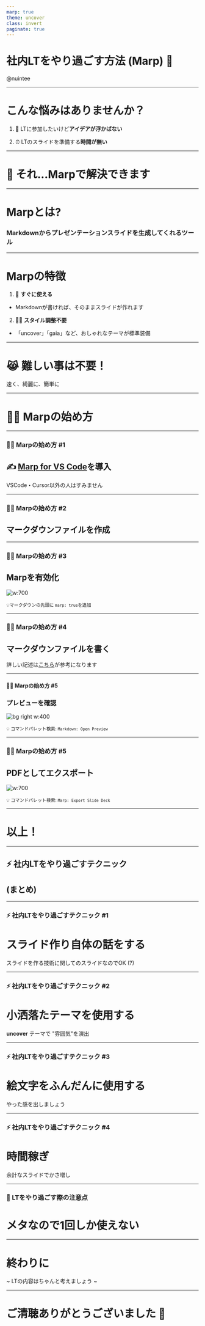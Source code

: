 ```yaml
---
marp: true
theme: uncover
class: invert
paginate: true
---
```

# 社内LTをやり過ごす方法 (Marp) 👻
@nuintee

---

# こんな悩みはありませんか？
1. 💭 LTに参加したいけど**アイデアが浮かばない**

2. ⏰ LTのスライドを準備する**時間が無い**

---

# 🤔 それ...Marpで解決できます

---

# Marpとは?
### Markdownから**プレゼンテーションスライドを生成**してくれるツール

---

# Marpの特徴
1. 🐆 **すぐに使える**  
- Markdownが書ければ、そのままスライドが作れます
2. 👨‍🎨 **スタイル調整不要**  
  - 「uncover」「gaia」など、おしゃれなテーマが標準装備
---

# 😹 難しい事は不要！
速く、綺麗に、簡単に

---

# 🏃‍♂️ Marpの始め方

---

### 🏃‍♂️ Marpの始め方 #1
## ✍️ [Marp for VS Code](https://marketplace.visualstudio.com/items?itemName=marp-team.marp-vscode)を導入
VSCode・Cursor以外の人はすみません

---

### 🏃‍♂️ Marpの始め方 #2
## マークダウンファイルを作成

---

### 🏃‍♂️ Marpの始め方 #3
## Marpを有効化

![w:700](./images/marp-true.png)

<small>💡マークダウンの先頭に `marp: true`を追加</small>

---

### 🏃‍♂️ Marpの始め方 #4
## マークダウンファイルを書く

詳しい記述は[こちら](https://qiita.com/tomo_makes/items/aafae4021986553ae1d8)が参考になります

---

#### 🏃‍♂️ Marpの始め方 #5
### プレビューを確認
![bg right w:400](./images/preview.png)

<small>💡 コマンドパレット検索: `Markdown: Open Preview`</small>

---

### 🏃‍♂️ Marpの始め方 #5
## PDFとしてエクスポート
![w:700](./images/export-slide.png)

<small>💡 コマンドパレット検索: `Marp: Export Slide Deck`</small>

---

# 以上！

---

## ⚡️ 社内LTをやり過ごすテクニック 
## (まとめ)

---

### ⚡️ 社内LTをやり過ごすテクニック #1
# スライド作り自体の話をする
スライドを作る技術に関してのスライドなのでOK (?)  

---

### ⚡️ 社内LTをやり過ごすテクニック #2
# 小洒落たテーマを使用する
**uncover** テーマで "雰囲気"を演出

---

### ⚡️ 社内LTをやり過ごすテクニック #3
# 絵文字をふんだんに使用する
やった感を出しましょう

---

### ⚡️ 社内LTをやり過ごすテクニック #4
# 時間稼ぎ
余計なスライドでかさ増し

---

### 🚨 LTをやり過ごす際の注意点
# メタなので1回しか使えない

---

# 終わりに
~ LTの内容はちゃんと考えましょう ~

---

<!-- 終了スライド -->
# ご清聴ありがとうございました 👋
